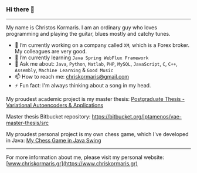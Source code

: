 ### Hi there 👋

<!--
**Iptamenos/Iptamenos** is a ✨ _special_ ✨ repository because its `README.md` (this file) appears on your GitHub profile.

Here are some ideas to get you started:

- 🔭 I’m currently working on ...
- 🌱 I’m currently learning ...
- 👯 I’m looking to collaborate on ...
- 🤔 I’m looking for help with ...
- 💬 Ask me about ...
- 📫 How to reach me: ...
- 😄 Pronouns: ...
- ⚡ Fun fact: ...
-->

---

My name is Christos Kormaris. I am an ordinary guy who loves programming and playing the guitar, blues mostly and catchy tunes. 
- 🔭 I’m currently working on a company called `XM`, which is a Forex broker. My colleagues are very good.
- 🌱 I’m currently learning `Java Spring WebFlux Framework`
- 💬 Ask me about: `Java`, `Python`, `Matlab`, `PHP`, `MySQL`, `JavaScript`, `C`, `C++`, `Assembly`, `Machine Learning` & `Good Music`
- 📫 How to reach me: [chriskormaris@gmail.com](mailto:chriskormaris@gmail.com)
- ⚡ Fun fact: I'm always thinking about a song in my head.

My proudest academic project is my master thesis: [Postgraduate Thesis - Variational Autoencoders & Applications](https://www.researchgate.net/publication/337000568_Postgraduate_Thesis_-_Variational_Autoencoders_Applications)

Master thesis Bitbucket repository: https://bitbucket.org/Iptamenos/vae-master-thesis/src

My proudest personal project is my own chess game, which I've developed in Java: [My Chess Game in Java Swing](https://www.youtube.com/watch?v=rgYDlqQ_WSI&t=2s)

---

For more information about me, please visit my personal website: [www.chriskormaris.gr](https://www.chriskormaris.gr)
